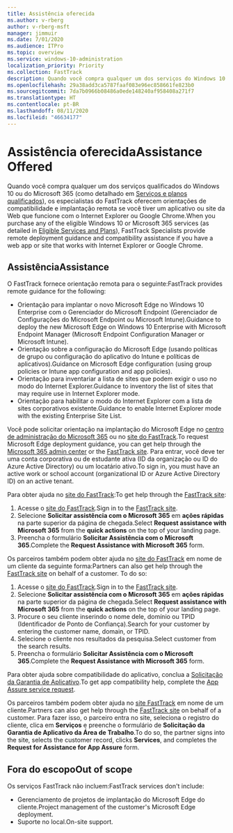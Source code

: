```yaml
---
title: Assistência oferecida
ms.author: v-rberg
author: v-rberg-msft
manager: jimmuir
ms.date: 7/01/2020
ms.audience: ITPro
ms.topic: overview
ms.service: windows-10-administration
localization_priority: Priority
ms.collection: FastTrack
description: Quando você compra qualquer um dos serviços do Windows 10 ou do Microsoft 365 (como detalhado em Serviços e planos qualificados), os especialistas do FastTrack oferecem orientações de compatibilidade e implantação remota se você tiver um aplicativo ou site da Web que funcione com o Internet Explorer ou Google Chrome.
ms.openlocfilehash: 29a38add3ca5787faaf083e96ec858661fe823b0
ms.sourcegitcommit: 7da7b0966b08486a0ede148240af958408a271f7
ms.translationtype: HT
ms.contentlocale: pt-BR
ms.lasthandoff: 08/11/2020
ms.locfileid: "46634177"
---
```

# <a name="assistance-offered"></a><span data-ttu-id="54988-103">Assistência oferecida</span><span class="sxs-lookup"><span data-stu-id="54988-103">Assistance Offered</span></span>

<span data-ttu-id="54988-104">Quando você compra qualquer um dos serviços qualificados do Windows 10 ou do Microsoft 365 (como detalhado em [Serviços e planos qualificados](M365-eligible-services-and-plans.md)), os especialistas do FastTrack oferecem orientações de compatibilidade e implantação remota se você tiver um aplicativo ou site da Web que funcione com o Internet Explorer ou Google Chrome.</span><span class="sxs-lookup"><span data-stu-id="54988-104">When you purchase any of the eligible Windows 10 or Microsoft 365 services (as detailed in [Eligible Services and Plans](M365-eligible-services-and-plans.md)), FastTrack Specialists provide remote deployment guidance and compatibility assistance if you have a web app or site that works with Internet Explorer or Google Chrome.</span></span> 

## <a name="assistance"></a><span data-ttu-id="54988-105">Assistência</span><span class="sxs-lookup"><span data-stu-id="54988-105">Assistance</span></span>

<span data-ttu-id="54988-106">O FastTrack fornece orientação remota para o seguinte:</span><span class="sxs-lookup"><span data-stu-id="54988-106">FastTrack provides remote guidance for the following:</span></span>
- <span data-ttu-id="54988-107">Orientação para implantar o novo Microsoft Edge no Windows 10 Enterprise com o Gerenciador do Microsoft Endpoint (Gerenciador de Configurações do Microsoft Endpoint ou Microsoft Intune).</span><span class="sxs-lookup"><span data-stu-id="54988-107">Guidance to deploy the new Microsoft Edge on Windows 10 Enterprise with Microsoft Endpoint Manager (Microsoft Endpoint Configuration Manager or Microsoft Intune).</span></span>
- <span data-ttu-id="54988-108">Orientação sobre a configuração do Microsoft Edge (usando políticas de grupo ou configuração do aplicativo do Intune e políticas de aplicativos).</span><span class="sxs-lookup"><span data-stu-id="54988-108">Guidance on Microsoft Edge configuration (using group policies or Intune app configuration and app policies).</span></span>
- <span data-ttu-id="54988-109">Orientação para inventariar a lista de sites que podem exigir o uso no modo do Internet Explorer.</span><span class="sxs-lookup"><span data-stu-id="54988-109">Guidance to inventory the list of sites that may require use in Internet Explorer mode.</span></span>
- <span data-ttu-id="54988-110">Orientação para habilitar o modo do Internet Explorer com a lista de sites corporativos existente.</span><span class="sxs-lookup"><span data-stu-id="54988-110">Guidance to enable Internet Explorer mode with the existing Enterprise Site List.</span></span>

<span data-ttu-id="54988-111">Você pode solicitar orientação na implantação do Microsoft Edge no [centro de administração do Microsoft 365](https://go.microsoft.com/fwlink/?linkid=2032704) ou no [site do FastTrack](https://go.microsoft.com/fwlink/?linkid=780698).</span><span class="sxs-lookup"><span data-stu-id="54988-111">To request Microsoft Edge deployment guidance, you can get help through the [Microsoft 365 admin center](https://go.microsoft.com/fwlink/?linkid=2032704) or the [FastTrack site](https://go.microsoft.com/fwlink/?linkid=780698).</span></span> <span data-ttu-id="54988-112">Para entrar, você deve ter uma conta corporativa ou de estudante ativa (ID da organização ou ID do Azure Active Directory) ou um locatário ativo.</span><span class="sxs-lookup"><span data-stu-id="54988-112">To sign in, you must have an active work or school account (organizational ID or Azure Active Directory ID) on an active tenant.</span></span> 

<span data-ttu-id="54988-113">Para obter ajuda no [site do FastTrack](https://go.microsoft.com/fwlink/?linkid=780698):</span><span class="sxs-lookup"><span data-stu-id="54988-113">To get help through the [FastTrack site](https://go.microsoft.com/fwlink/?linkid=780698):</span></span> 
1.    <span data-ttu-id="54988-114">Acesse o [site do FastTrack](https://go.microsoft.com/fwlink/?linkid=780698).</span><span class="sxs-lookup"><span data-stu-id="54988-114">Sign in to the [FastTrack site](https://go.microsoft.com/fwlink/?linkid=780698).</span></span> 
2.    <span data-ttu-id="54988-115">Selecione **Solicitar assistência com o Microsoft 365** em **ações rápidas** na parte superior da página de chegada.</span><span class="sxs-lookup"><span data-stu-id="54988-115">Select **Request assistance with Microsoft 365** from the **quick actions** on the top of your landing page.</span></span>
3.    <span data-ttu-id="54988-116">Preencha o formulário **Solicitar Assistência com o Microsoft 365**.</span><span class="sxs-lookup"><span data-stu-id="54988-116">Complete the **Request Assistance with Microsoft 365** form.</span></span>
  
<span data-ttu-id="54988-p102">Os parceiros também podem obter ajuda no [site do FastTrack](https://go.microsoft.com/fwlink/?linkid=780698) em nome de um cliente da seguinte forma:</span><span class="sxs-lookup"><span data-stu-id="54988-p102">Partners can also get help through the [FastTrack site](https://go.microsoft.com/fwlink/?linkid=780698) on behalf of a customer. To do so:</span></span>
1.    <span data-ttu-id="54988-119">Acesse o [site do FastTrack](https://go.microsoft.com/fwlink/?linkid=780698).</span><span class="sxs-lookup"><span data-stu-id="54988-119">Sign in to the [FastTrack site](https://go.microsoft.com/fwlink/?linkid=780698).</span></span> 
2.    <span data-ttu-id="54988-120">Selecione **Solicitar assistência com o Microsoft 365** em **ações rápidas** na parte superior da página de chegada.</span><span class="sxs-lookup"><span data-stu-id="54988-120">Select **Request assistance with Microsoft 365** from the **quick actions** on the top of your landing page.</span></span>
3.    <span data-ttu-id="54988-121">Procure o seu cliente inserindo o nome dele, domínio ou TPID (Identificador de Ponto de Confiança).</span><span class="sxs-lookup"><span data-stu-id="54988-121">Search for your customer by entering the customer name, domain, or TPID.</span></span>
4.    <span data-ttu-id="54988-122">Selecione o cliente nos resultados da pesquisa.</span><span class="sxs-lookup"><span data-stu-id="54988-122">Select customer from the search results.</span></span>
5.    <span data-ttu-id="54988-123">Preencha o formulário **Solicitar Assistência com o Microsoft 365**.</span><span class="sxs-lookup"><span data-stu-id="54988-123">Complete the **Request Assistance with Microsoft 365** form.</span></span>
 
<span data-ttu-id="54988-124">Para obter ajuda sobre compatibilidade do aplicativo, conclua a [Solicitação da Garantia de Aplicativo](https://go.microsoft.com/fwlink/?linkid=2022721).</span><span class="sxs-lookup"><span data-stu-id="54988-124">To get app compatibility help, complete the [App Assure service request](https://go.microsoft.com/fwlink/?linkid=2022721).</span></span>

<span data-ttu-id="54988-125">Os parceiros também podem obter ajuda no [site FastTrack](https://go.microsoft.com/fwlink/?linkid=780698) em nome de um cliente.</span><span class="sxs-lookup"><span data-stu-id="54988-125">Partners can also get help through the [FastTrack site](https://go.microsoft.com/fwlink/?linkid=780698) on behalf of a customer.</span></span> <span data-ttu-id="54988-126">Para fazer isso, o parceiro entra no site, seleciona o registro do cliente, clica em **Serviços** e preenche o formulário de **Solicitação da Garantia de Aplicativo da Área de Trabalho**.</span><span class="sxs-lookup"><span data-stu-id="54988-126">To do so, the partner signs into the site, selects the customer record, clicks **Services**, and completes the **Request for Assistance for App Assure** form.</span></span>

## <a name="out-of-scope"></a><span data-ttu-id="54988-127">Fora do escopo</span><span class="sxs-lookup"><span data-stu-id="54988-127">Out of scope</span></span>

<span data-ttu-id="54988-128">Os serviços FastTrack não incluem:</span><span class="sxs-lookup"><span data-stu-id="54988-128">FastTrack services don't include:</span></span>
- <span data-ttu-id="54988-129">Gerenciamento de projetos de implantação do Microsoft Edge do cliente.</span><span class="sxs-lookup"><span data-stu-id="54988-129">Project management of the customer's Microsoft Edge deployment.</span></span>
- <span data-ttu-id="54988-130">Suporte no local.</span><span class="sxs-lookup"><span data-stu-id="54988-130">On-site support.</span></span>

